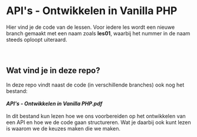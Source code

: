# API's - Ontwikkelen in Vanilla PHP
Hier vind je de code van de lessen. Voor iedere les wordt een nieuwe branch gemaakt met een naam zoals **les01**, waarbij het nummer in de naam steeds oploopt uiteraard.  
<br />
<br />
## Wat vind je in deze repo?
In deze repo vindt naast de code (in verschillende branches) ook nog het bestand:  
<br />
***API's - Ontwikkelen in Vanilla PHP.pdf***  
<br />
In dit bestand kun lezen hoe we ons voorbereiden op het ontwikkelen van een API en hoe we de code gaan structureren. Wat je daarbij ook kunt lezen is waarom we de keuzes maken die we maken.
<br />
<br />

